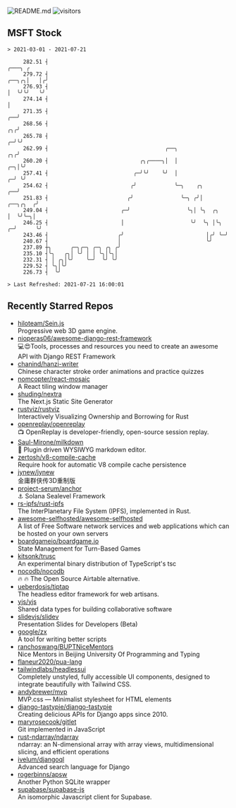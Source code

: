 ![README.md](https://github.com/Gerhut/Gerhut/workflows/README.md/badge.svg)
![visitors](https://visitors.vercel.app/Gerhut/Gerhut?token=8cf69d1f6813d272ef062726b6070c9be4ff72038cfe5a7ded7384a8da65d866)

## MSFT Stock

```
> 2021-03-01 - 2021-07-21

     282.51 ┤                                                                                            ╭───╮ ╭ 
     279.72 ┤                                                                                      ╭──╮╭╮│   │╭╯ 
     276.93 ┤                                                                                      │  ╰╯╰╯   ╰╯  
     274.14 ┤                                                                                      │             
     271.35 ┤                                                                                   ╭──╯             
     268.56 ┤                                                                                ╭╮╭╯                
     265.78 ┤                                                                              ╭─╯╰╯                 
     262.99 ┤                                     ╭──╮                                  ╭╮╭╯                     
     260.20 ┤                             ╭╮╭────╮│  │                               ╭─╮│╰╯                      
     257.41 ┤                           ╭─╯╰╯    ╰╯  │                             ╭─╯ ╰╯                        
     254.62 ┤                          ╭╯            ╰─╮    ╭╮                  ╭──╯                             
     251.83 ┤                         ╭╯               ╰─╮ ╭╯│         ╭──╮╭╮  ╭╯                                
     249.04 ┤                       ╭─╯                  ╰╮│ ╰╮  ╭╮    │  ╰╯╰─╮│                                 
     246.25 ┤                       │                     ╰╯  ╰╮ │╰╮ ╭─╯      ╰╯                                 
     243.46 ┤                      ╭╯                          │╭╯ ╰─╯                                           
     240.67 ┤                      │                           ╰╯                                                
     237.89 ┼╮      ╭─╮╭─╮ ╭─╮ ╭╮ ╭╯                                                                             
     235.10 ┤╰╮   ╭╮│ ╰╯ │ │ ╰╮│╰╮│                                                                              
     232.31 ┤ │ ╭╮│╰╯    ╰─╯  ╰╯ ╰╯                                                                              
     229.52 ┤ ╰╮│╰╯                                                                                              
     226.73 ┤  ╰╯                                                                                                

> Last Refreshed: 2021-07-21 16:00:01
```

## Recently Starred Repos

- [hiloteam/Sein.js](https://github.com/hiloteam/Sein.js)  
  Progressive web 3D game engine.
- [nioperas06/awesome-django-rest-framework](https://github.com/nioperas06/awesome-django-rest-framework)  
   💻😍Tools, processes and resources you need to create an awesome API with Django REST Framework
- [chanind/hanzi-writer](https://github.com/chanind/hanzi-writer)  
  Chinese character stroke order animations and practice quizzes
- [nomcopter/react-mosaic](https://github.com/nomcopter/react-mosaic)  
  A React tiling window manager
- [shuding/nextra](https://github.com/shuding/nextra)  
  The Next.js Static Site Generator
- [rustviz/rustviz](https://github.com/rustviz/rustviz)  
  Interactively Visualizing Ownership and Borrowing for Rust
- [openreplay/openreplay](https://github.com/openreplay/openreplay)  
  :tv: OpenReplay is developer-friendly, open-source session replay.
- [Saul-Mirone/milkdown](https://github.com/Saul-Mirone/milkdown)  
  🍼 Plugin driven WYSIWYG  markdown editor.
- [zertosh/v8-compile-cache](https://github.com/zertosh/v8-compile-cache)  
  Require hook for automatic V8 compile cache persistence
- [jynew/jynew](https://github.com/jynew/jynew)  
  金庸群侠传3D重制版
- [project-serum/anchor](https://github.com/project-serum/anchor)  
  ⚓ Solana Sealevel Framework
- [rs-ipfs/rust-ipfs](https://github.com/rs-ipfs/rust-ipfs)  
  The InterPlanetary File System (IPFS), implemented in Rust.
- [awesome-selfhosted/awesome-selfhosted](https://github.com/awesome-selfhosted/awesome-selfhosted)  
  A list of Free Software network services and web applications which can be hosted on your own servers
- [boardgameio/boardgame.io](https://github.com/boardgameio/boardgame.io)  
  State Management for Turn-Based Games
- [kitsonk/trusc](https://github.com/kitsonk/trusc)  
  An experimental binary distribution of TypeScript's tsc
- [nocodb/nocodb](https://github.com/nocodb/nocodb)  
  🔥 🔥  The Open Source Airtable alternative.
- [ueberdosis/tiptap](https://github.com/ueberdosis/tiptap)  
  The headless editor framework for web artisans.
- [yjs/yjs](https://github.com/yjs/yjs)  
  Shared data types for building collaborative software
- [slidevjs/slidev](https://github.com/slidevjs/slidev)  
  Presentation Slides for Developers (Beta)
- [google/zx](https://github.com/google/zx)  
  A tool for writing better scripts
- [ranchoswang/BUPTNiceMentors](https://github.com/ranchoswang/BUPTNiceMentors)  
  Nice Mentors in Beijing University Of Programming and Typing 
- [flaneur2020/pua-lang](https://github.com/flaneur2020/pua-lang)  
- [tailwindlabs/headlessui](https://github.com/tailwindlabs/headlessui)  
  Completely unstyled, fully accessible UI components, designed to integrate beautifully with Tailwind CSS.
- [andybrewer/mvp](https://github.com/andybrewer/mvp)  
  MVP.css — Minimalist stylesheet for HTML elements
- [django-tastypie/django-tastypie](https://github.com/django-tastypie/django-tastypie)  
  Creating delicious APIs for Django apps since 2010.
- [maryrosecook/gitlet](https://github.com/maryrosecook/gitlet)  
  Git implemented in JavaScript
- [rust-ndarray/ndarray](https://github.com/rust-ndarray/ndarray)  
  ndarray: an N-dimensional array with array views, multidimensional slicing, and efficient operations
- [ivelum/djangoql](https://github.com/ivelum/djangoql)  
  Advanced search language for Django
- [rogerbinns/apsw](https://github.com/rogerbinns/apsw)  
  Another Python SQLite wrapper
- [supabase/supabase-js](https://github.com/supabase/supabase-js)  
  An isomorphic Javascript client for Supabase.
